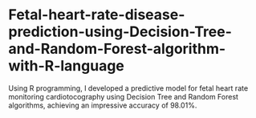 # Fetal-heart-rate-disease-prediction-using-Decision-Tree-and-Random-Forest-algorithm-with-R-language
Using R programming, I developed a predictive model for fetal heart rate monitoring cardiotocography using Decision Tree and Random Forest algorithms, achieving an impressive accuracy of 98.01%.

